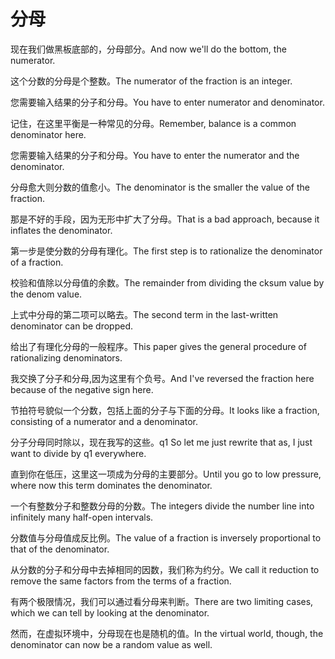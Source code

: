 # 分母

<p><span class="chinese">现在我们做黑板底部的，分母部分。</span><span class="english">And now we'll do the bottom, the numerator.</span></p>

<p><span class="chinese">这个分数的分母是个整数。</span><span class="english">The numerator of the fraction is an integer.</span></p>

<p><span class="chinese">您需要输入结果的分子和分母。</span><span class="english">You have to enter numerator and denominator.</span></p>

<p><span class="chinese">记住，在这里平衡是一种常见的分母。</span><span class="english">Remember, balance is a common denominator here.</span></p>

<p><span class="chinese">您需要输入结果的分子和分母。</span><span class="english">You have to enter the numerator and the denominator.</span></p>

<p><span class="chinese">分母愈大则分数的值愈小。</span><span class="english">The denominator is the smaller the value of the fraction.</span></p>

<p><span class="chinese">那是不好的手段，因为无形中扩大了分母。</span><span class="english">That is a bad approach, because it inflates the denominator.</span></p>

<p><span class="chinese">第一步是使分数的分母有理化。</span><span class="english">The first step is to rationalize the denominator of a fraction.</span></p>

<p><span class="chinese">校验和值除以分母值的余数。</span><span class="english">The remainder from dividing the cksum value by the denom value.</span></p>

<p><span class="chinese">上式中分母的第二项可以略去。</span><span class="english">The second term in the last-written denominator can be dropped.</span></p>

<p><span class="chinese">给出了有理化分母的一般程序。</span><span class="english">This paper gives the general procedure of rationalizing denominators.</span></p>

<p><span class="chinese">我交换了分子和分母,因为这里有个负号。</span><span class="english">And I've reversed the fraction here because of the negative sign here.</span></p>

<p><span class="chinese">节拍符号貌似一个分数，包括上面的分子与下面的分母。</span><span class="english">It looks like a fraction, consisting of a numerator and a denominator.</span></p>

<p><span class="chinese">分子分母同时除以，现在我写的这些。</span><span class="english">q1 So let me just rewrite that as, I just want to divide by q1 everywhere.</span></p>

<p><span class="chinese">直到你在低压，这里这一项成为分母的主要部分。</span><span class="english">Until you go to low pressure, where now this term dominates the denominator.</span></p>

<p><span class="chinese">一个有整数分子和整数分母的分数。</span><span class="english">The integers divide the number line into infinitely many half-open intervals.</span></p>

<p><span class="chinese">分数值与分母值成反比例。</span><span class="english">The value of a fraction is inversely proportional to that of the denominator.</span></p>

<p><span class="chinese">从分数的分子和分母中去掉相同的因数，我们称为约分。</span><span class="english">We call it reduction to remove the same factors from the terms of a fraction.</span></p>

<p><span class="chinese">有两个极限情况，我们可以通过看分母来判断。</span><span class="english">There are two limiting cases, which we can tell by looking at the denominator.</span></p>

<p><span class="chinese">然而，在虚拟环境中，分母现在也是随机的值。</span><span class="english">In the virtual world, though, the denominator can now be a random value as well.</span></p>

